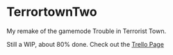# TerrortownTwo
My remake of the gamemode Trouble in Terrorist Town.

Still a WIP, about 80% done. Check out the [Trello Page](https://trello.com/b/uTKhO3AQ/ttt2)
